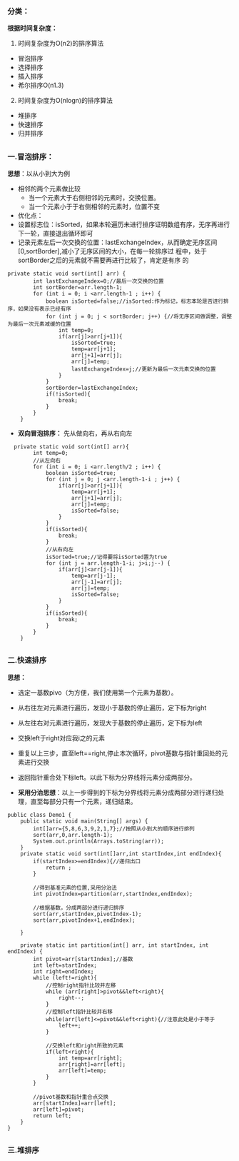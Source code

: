 ### 分类：
**根据时间复杂度：**
1. 时间复杂度为O(n2)的排序算法 
 - 冒泡排序 
 - 选择排序
 - 插入排序
 - 希尔排序O(n1.3)
 2. 时间复杂度为O(nlogn)的排序算法
 - 堆排序  
 - 快速排序 
 - 归并排序 
## 
###  一.冒泡排序：
**思想**：以从小到大为例
- 相邻的两个元素做比较
    - 当一个元素大于右侧相邻的元素时，交换位置。
    - 当一个元素小于于右侧相邻的元素时，位置不变
- 优化点：
- 设置标志位：isSorted，如果本轮遍历未进行排序证明数组有序，无序再进行下一轮，直接退出循环即可
- 记录元素左后一次交换的位置：lastExchangeIndex，从而确定无序区间[0,sortBorder],减小了无序区间的大小，在每一轮排序过 程中，处于sortBorder之后的元素就不需要再进行比较了，肯定是有序 的
```
private static void sort(int[] arr) {
        int lastExchangeIndex=0;//最后一次交换的位置
        int sortBorder=arr.length-1;
        for (int i = 0; i <arr.length-1 ; i++) {
            boolean isSorted=false;//isSorted:作为标记，标志本轮是否进行排序，如果没有表示已经有序
            for (int j = 0; j < sortBorder; j++) {//将无序区间做调整，调整为最后一次元素减缓的位置
                int temp=0;
                if(arr[j]>arr[j+1]){
                    isSorted=true;
                    temp=arr[j+1];
                    arr[j+1]=arr[j];
                    arr[j]=temp;
                    lastExchangeIndex=j;//更新为最后一次元素交换的位置
                }
            }
            sortBorder=lastExchangeIndex;
            if(!isSorted){
                break;
            }
        }
    }
```
- **双向冒泡排序：** 先从做向右，再从右向左
```
  private static void sort(int[] arr){
        int temp=0;
        //从左向右
        for (int i = 0; i <arr.length/2 ; i++) {
            boolean isSorted=true;
            for (int j = 0; j <arr.length-1-i ; j++) {
                if(arr[j]>arr[j+1]){
                    temp=arr[j+1];
                    arr[j+1]=arr[j];
                    arr[j]=temp;
                    isSorted=false;
                }
            }
            if(isSorted){
                break;
            }
            //从右向左
            isSorted=true;//记得要将isSorted置为true
            for (int j = arr.length-1-i; j>i;j--) {
                if(arr[j]<arr[j-1]){
                    temp=arr[j-1];
                    arr[j-1]=arr[j];
                    arr[j]=temp;
                    isSorted=false;
                }
            }
            if(isSorted){
                break;
            }
        }
    }

```
## 
### 二.快速排序
**思想：** 
- 选定一基数pivo（为方便，我们使用第一个元素为基数）。
 - 从右往左对元素进行遍历，发现小于基数的停止遍历，定下标为right
 - 从左往右对元素进行遍历，发现大于基数的停止遍历，定下标为left
 - 交换left于right对应我i之的元素
 

 - 重复以上三步，直至left==right,停止本次循环，pivot基数与指针重回处的元素进行交换
 - 返回指针重合处下标left。以此下标为分界线将元素分成两部分。
  
 

 - **采用分治思想**：以上一步得到的下标为分界线将元素分成两部分进行递归处理，直至每部分只有一个元素，递归结束。

```
public class Demo1 {
    public static void main(String[] args) {
        int[]arr={5,8,6,3,9,2,1,7};//按照从小到大的顺序进行排列
        sort(arr,0,arr.length-1);
        System.out.println(Arrays.toString(arr));
    }
    private static void sort(int[]arr,int startIndex,int endIndex){
        if(startIndex>=endIndex){//递归出口
            return ;
        }

        //得到基准元素的位置,采用分治法
        int pivotIndex=partition(arr,startIndex,endIndex);

        //根据基数，分成两部分进行递归排序
        sort(arr,startIndex,pivotIndex-1);
        sort(arr,pivotIndex+1,endIndex);

    }

    private static int partition(int[] arr, int startIndex, int endIndex) {
        int pivot=arr[startIndex];//基数
        int left=startIndex;
        int right=endIndex;
        while (left!=right){
            //控制right指针比较并左移
            while (arr[right]>pivot&&left<right){
                right--;
            }
            //控制left指针比较并右移
            while(arr[left]<=pivot&&left<right){//注意此处是小于等于
                left++;
            }

            //交换left和right所致的元素
            if(left<right){
                int temp=arr[right];
                arr[right]=arr[left];
                arr[left]=temp;
            }
        }

        //pivot基数和指针重合点交换
        arr[startIndex]=arr[left];
        arr[left]=pivot;
        return left;
    }
}

```
## 
### 三.堆排序